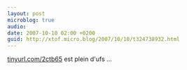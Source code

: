 ```yaml
---
layout: post
microblog: true
audio: 
date: 2007-10-10 02:00 +0200
guid: http://xtof.micro.blog/2007/10/10/t324738932.html
---
```

[tinyurl.com/2ctb65](http://tinyurl.com/2ctb65) est plein d'ufs ...
